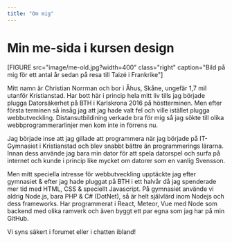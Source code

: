 ```yaml
---
title: "Om mig"
---
```

Min me-sida i kursen design
=========================

[FIGURE src="image/me-old.jpg?width=400" class="right" caption="Bild på mig för ett antal år sedan på resa till Taizé i Frankrike"]

Mitt namn är Christian Norrman och bor i Åhus, Skåne, ungefär 1,7 mil utanför Kristianstad.
Har bott här i princip hela mitt liv tills jag började plugga Datorsäkerhet på BTH i Karlskrona 2016 på höstterminen.
Men efter första terminen så insåg jag att jag hade valt fel och ville istället plugga webbutveckling.
Distansutbildining verkade bra för mig så jag sökte till olika webbprogrammerarlinjer men kom inte in förrens nu.

Jag började inse att jag gillade att programmera när jag började på IT-Gymnasiet i Kristianstad och blev snabbt bättre än programmerings lärarna. Innan dess använde jag bara min dator för att spela datorspel och surfa på internet och kunde i princip like mycket om datorer som en vanlig Svensson.

Men mitt speciella intresse för webbutveckling upptäckte jag efter gymnasiet & efter jag hade pluggat på BTH i ett halvår då jag spenderade mer tid med HTML, CSS & speciellt Javascript. På gymnasiet använde vi aldrig Node.js, bara PHP & C# (DotNet), så är helt självlärd inom Nodejs och dess frameworks. Har programmerat i React, Meteor, Vue med Node som backend med olika ramverk och även byggt ett par egna som jag har på min GitHub.

Vi syns säkert i forumet eller i chatten ibland!
